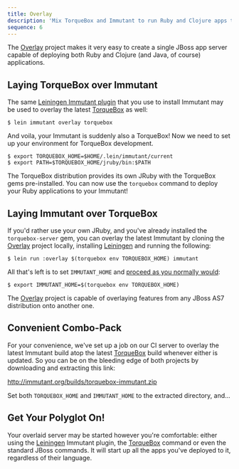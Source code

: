 ```yaml
---
title: Overlay
description: 'Mix TorqueBox and Immutant to run Ruby and Clojure apps together'
sequence: 6
---
```


The [Overlay] project makes it very easy to create a single JBoss app
server capable of deploying both Ruby and Clojure (and Java, of
course) applications.

## Laying TorqueBox over Immutant

The same [Leiningen Immutant plugin][plugin] that you use to install
Immutant may be used to overlay the latest [TorqueBox] as well:

    $ lein immutant overlay torquebox

And voila, your Immutant is suddenly also a TorqueBox! Now we need to
set up your environment for TorqueBox development.

    $ export TORQUEBOX_HOME=$HOME/.lein/immutant/current
    $ export PATH=$TORQUEBOX_HOME/jruby/bin:$PATH
    
The TorqueBox distribution provides its own JRuby with the TorqueBox
gems pre-installed. You can now use the `torquebox` command to deploy
your Ruby applications to your Immutant!

## Laying Immutant over TorqueBox

If you'd rather use your own JRuby, and you've already installed the
`torquebox-server` gem, you can overlay the latest Immutant by cloning
the [Overlay] project locally, installing [Leiningen] and running the
following:

    $ lein run :overlay $(torquebox env TORQUEBOX_HOME) immutant

All that's left is to set `IMMUTANT_HOME` and [proceed as you normally would][deploying]:

    $ export IMMUTANT_HOME=$(torquebox env TORQUEBOX_HOME)

The [Overlay] project is capable of overlaying features from any JBoss
AS7 distribution onto another one.

## Convenient Combo-Pack

For your convenience, we've set up a job on our CI server to overlay
the latest Immutant build atop the latest [TorqueBox] build whenever
either is updated. So you can be on the bleeding edge of both projects
by downloading and extracting this link:

  <http://immutant.org/builds/torquebox-immutant.zip>

Set both `TORQUEBOX_HOME` and `IMMUTANT_HOME` to the extracted
directory, and...

## Get Your Polyglot On!

Your overlaid server may be started however you're comfortable: either
using the [Leiningen] Immutant plugin, the [TorqueBox] command or even
the standard JBoss commands. It will start up all the apps you've
deployed to it, regardless of their language.

[TorqueBox]: http://torquebox.org/
[Overlay]: http://github.com/immutant/overlay
[deploying]: ../deployment/
[Leiningen]: http://leiningen.org/
[plugin]: ../installation/
